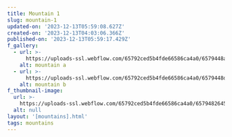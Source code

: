 ```yaml
---
title: Mountain 1
slug: mountain-1
updated-on: '2023-12-13T05:59:08.627Z'
created-on: '2023-12-13T04:03:06.366Z'
published-on: '2023-12-13T05:59:17.429Z'
f_gallery:
  - url: >-
      https://uploads-ssl.webflow.com/65792ced5b4fde66586ca4a0/6579448a85cb0c6771a937d4_mountain-a.jpg
    alt: mountain a
  - url: >-
      https://uploads-ssl.webflow.com/65792ced5b4fde66586ca4a0/6579448db402cd207c7afcf5_mountain-b.jpg
    alt: mountain b
f_thumbnail-image:
  url: >-
    https://uploads-ssl.webflow.com/65792ced5b4fde66586ca4a0/657948264536c589980d0f3b_thumbnail.jpg
  alt: null
layout: '[mountains].html'
tags: mountains
---
```



